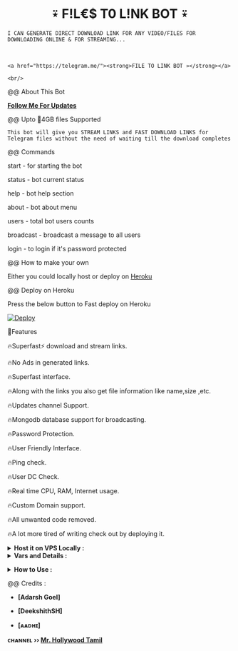 **<h1 align="center"><b>⍣ F!L€$ T0 L!NK BOT ⍣ </b></h1>**

  <p align="center">

    𝙸 𝙲𝙰𝙽 𝙶𝙴𝙽𝙴𝚁𝙰𝚃𝙴 𝙳𝙸𝚁𝙴𝙲𝚃 𝙳𝙾𝚆𝙽𝙻𝙾𝙰𝙳 𝙻𝙸𝙽𝙺 𝙵𝙾𝚁 𝙰𝙽𝚈 𝚅𝙸𝙳𝙴𝙾/𝙵𝙸𝙻𝙴𝚂 𝙵𝙾𝚁 𝙳𝙾𝚆𝙽𝙻𝙾𝙰𝙳𝙸𝙽𝙶 𝙾𝙽𝙻𝙸𝙽𝙴 & 𝙵𝙾𝚁 𝚂𝚃𝚁𝙴𝙰𝙼𝙸𝙽𝙶...

<br>

    <a href="https://telegram.me/"><strong>𝙵𝙸𝙻𝙴 𝚃𝙾 𝙻𝙸𝙽𝙺 𝙱𝙾𝚃 »</strong></a>

    <br/>

  </p>



  

@@ About This Bot

<b><a href="https://www.github.com/TesterHubBot" title="Follow">Follow Me For Updates</a></b>

@@ Upto 📂4GB files Supported 

<p align='center'>

    This bot will give you STREAM LINKS and FAST DOWNLOAD LINKS for Telegram files without the need of waiting till the download completes

</p>

@@ Commands

start - for starting the bot

status - bot current status

help - bot help section

about - bot about menu

users - total bot users counts

broadcast - broadcast a message to all users

login - to login if it's password protected 

@@ How to make your own

Either you could locally host or deploy on [Heroku](https://heroku.com)

@@ Deploy on Heroku

Press the below button to Fast deploy on Heroku

[![Deploy](https://www.herokucdn.com/deploy/button.svg)](https://heroku.com/deploy?template=https://github.com/TesterHubBot/File-To-Link)

🚀Features<p>

🔥Superfast⚡️ download and stream links.<br>

🔥No Ads in generated links.<br>

🔥Superfast interface.<br>

🔥Along with the links you also get file information like name,size ,etc.<br>

🔥Updates channel Support.<br>

🔥Mongodb database support for broadcasting.<br>

🔥Password Protection.<br>

🔥User Friendly Interface.<br>

🔥Ping check.<br>

🔥User DC Check.<br>

🔥Real time CPU, RAM, Internet usage. <br>

🔥Custom Domain support. <br>

🔥All unwanted code removed. <br>

🔥A lot more tired of writing check out by deploying it. 

</details>

<details>

  <summary><b>Host it on VPS Locally :</b></summary>

```py

git clone https://github.com/adarsh-goel/Filestreambot-pro

cd Filestreambot-pro

virtualenv -p /usr/bin/python3 venv

. ./venv/bin/activate

pip install -r requirements.txt

python3 -m Adarsh

```

and to stop the whole bot,

do <kbd>CTRL</kbd>+<kbd>C</kbd>

Setting up things

If you're on Heroku, just add these in the Environmental Variables

or if you're Locally hosting, create a file named `config.env` in the root directory and add all the variables there.

An example of `config.env` file:

```py

API_ID=12345

API_HASH=esx576f8738x883f3sfzx83

BOT_TOKEN=55838383:yourtbottokenhere

BIN_CHANNEL=-100

PORT=8080

FQDN=your_server_ip

OWNER_ID=your_user_id

DATABASE_URL=mongodb_uri

```

  </details>

<details>

  <summary><b>Vars and Details :</b></summary>

`API_ID` : Goto [my.telegram.org](https://my.telegram.org) to obtain this.

`API_HASH` : Goto [my.telegram.org](https://my.telegram.org) to obtain this.



`MY_PASS` : Bot PASSWORD

`BOT_TOKEN` : Get the bot token from [@BotFather](https://telegram.me/BotFather)

`BIN_CHANNEL` : Create a new channel (private/public), add [@rose_rosebot](https://telegram.me/rose_rosebot) as Admin to the channel and send hi message from your new channel. Now copy paste the ID into this field.



`OWNER_USERNAME` : U should be knowing it after all it's your username don't remember ? just go to settings!

`OWNER_ID` : Your Telegram User ID (Just send hi msg to @rose_rosebot from your saved messages) 

`DATABASE_URL` : MongoDB URI for saving User IDs when they first Start the Bot. We will use that for Broadcasting to them. I will try to add more features related with Database. If you need help to get the URI you can click on logo below!

[![Deploy k mongo](https://telegra.ph/file/fd68906852c71fdd68bef.jpg)](https://www.youtube.com/watch?v=HhHzCfrqsoE)

Option Vars

`UPDATES_CHANNEL` : Put a Public Channel Username, so every user have to Join that channel to use the bot. Must add bot to channel as Admin to work properly.

`BANNED_CHANNELS` : Put IDs of Banned Channels where bot will not work. You can add multiple IDs & separate with <kbd>Space</kbd>.

`SLEEP_THRESHOLD` : Set a sleep threshold for flood wait exceptions happening globally in this telegram bot instance, below which any request that raises a flood wait will be automatically invoked again after sleeping for the required amount of time. Flood wait exceptions requiring higher waiting times will be raised. Defaults to 60 seconds.

`WORKERS` : Number of maximum concurrent workers for handling incoming updates. Defaults to `3`

`PORT` : The port that you want your webapp to be listened to. Defaults to `8080`

`WEB_SERVER_BIND_ADDRESS` : Your server bind adress. Defauls to `0.0.0.0`

`NO_PORT` : If you don't want your port to be displayed. You should point your `PORT` to `80` (http) or `443` (https) for the links to work. Ignore this if you're on Heroku.

`FQDN` :  A Fully Qualified Domain Name if present. Defaults to `WEB_SERVER_BIND_ADDRESS` </details>

<details>

  <summary><b>How to Use :</b></summary>

:warning: **Before using the  bot, don't forget to add the bot to the `BIN_CHANNEL` as an Admin**

`/start` : To check if the bot is alive or not.

To get an instant stream link, just forward any media to the bot and boom, its fast af.

  

![image](https://i.postimg.cc/gJV7ZJK5/Screenshot-20220811-114359.jpg)

@@ Channel Support

Bot also Supported with Channels. Just add bot Channel as Admin. If any new file comes in Channel it will edit it with **Get Download Link** Button. </details>

@@ Credits : 

<b>

- [Adarsh Goel]

- [DeekshithSH]

- [ᴀᴀᴅʜɪ]

</b>                                                                                                                                         

<b>ᴄʜᴀɴɴᴇʟ ›› [Mr. Hollywood Tamil](https://t.me/AllDubbedMovii)</b>

